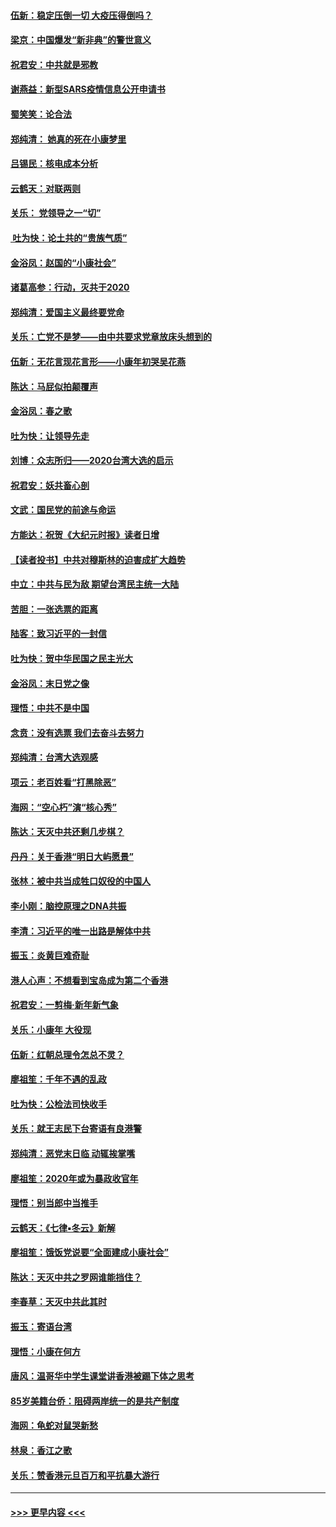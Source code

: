 #### [伍新：稳定压倒一切 大疫压得倒吗？](../pages/nsc993/n11812634.md?t=01222033) 
#### [梁京：中国爆发“新非典”的警世意义](../pages/nsc993/n11812554.md?t=01222033) 
#### [祝君安：中共就是邪教](../pages/nsc993/n11812431.md?t=01222033) 
#### [谢燕益：新型SARS疫情信息公开申请书](../pages/nsc993/n11808840.md?t=01222033) 
#### [蜀笑笑：论合法](../pages/nsc993/n11808064.md?t=01222033) 
#### [郑纯清： 她真的死在小康梦里](../pages/nsc993/n11806623.md?t=01222033) 
#### [吕锡民：核电成本分析](../pages/nsc993/n11806284.md?t=01222033) 
#### [云鹤天：对联两则](../pages/nsc993/n11805957.md?t=01222033) 
#### [关乐： 党领导之一“切”](../pages/nsc993/n11804505.md?t=01222033) 
#### [ 吐为快：论土共的“贵族气质”](../pages/nsc993/n11804490.md?t=01222033) 
#### [金浴凤：赵国的“小康社会”](../pages/nsc993/n11804452.md?t=01222033) 
#### [诸葛高参：行动，灭共于2020](../pages/nsc993/n11804120.md?t=01222033) 
#### [郑纯清：爱国主义最终要党命](../pages/nsc993/n11802197.md?t=01222033) 
#### [关乐：亡党不是梦——由中共要求党章放床头想到的](../pages/nsc993/n11802156.md?t=01222033) 
#### [伍新：无花言现花言形——小康年初哭吴花燕](../pages/nsc993/n11800044.md?t=01222033) 
#### [陈达：马屁似拍颠覆声](../pages/nsc993/n11800010.md?t=01222033) 
#### [金浴凤：春之歌](../pages/nsc993/n11797687.md?t=01222033) 
#### [吐为快：让领导先走](../pages/nsc993/n11797512.md?t=01222033) 
#### [刘博：众志所归——2020台湾大选的启示](../pages/nsc993/n11796878.md?t=01222033) 
#### [祝君安：妖共畜心剖](../pages/nsc993/n11794273.md?t=01222033) 
#### [文武：国民党的前途与命运](../pages/nsc993/n11794198.md?t=01222033) 
#### [方能达：祝贺《大纪元时报》读者日增](../pages/nsc993/n11793807.md?t=01222033) 
#### [【读者投书】中共对穆斯林的迫害成扩大趋势](../pages/nsc993/n11791371.md?t=01222033) 
#### [中立：中共与民为敌 期望台湾民主统一大陆](../pages/nsc993/n11790392.md?t=01222033) 
#### [苦胆：一张选票的距离](../pages/nsc993/n11788914.md?t=01222033) 
#### [陆客：致习近平的一封信](../pages/nsc993/n11788867.md?t=01222033) 
#### [吐为快：贺中华民国之民主光大](../pages/nsc993/n11788618.md?t=01222033) 
#### [金浴凤：末日党之像](../pages/nsc993/n11787475.md?t=01222033) 
#### [理悟：中共不是中国](../pages/nsc993/n11787463.md?t=01222033) 
#### [念贲：没有选票  我们去奋斗去努力](../pages/nsc993/n11787398.md?t=01222033) 
#### [郑纯清：台湾大选观感](../pages/nsc993/n11786210.md?t=01222033) 
#### [项云：老百姓看“打黑除恶”](../pages/nsc993/n11785398.md?t=01222033) 
#### [海网：“空心朽”演“核心秀”](../pages/nsc993/n11783874.md?t=01222033) 
#### [陈达：天灭中共还剩几步棋？](../pages/nsc993/n11783719.md?t=01222033) 
#### [丹丹：关于香港“明日大屿愿景”](../pages/nsc993/n11783273.md?t=01222033) 
#### [张林：被中共当成牲口奴役的中国人](../pages/nsc993/n11782397.md?t=01222033) 
#### [李小刚：脑控原理之DNA共振](../pages/nsc993/n11780962.md?t=01222033) 
#### [李清：习近平的唯一出路是解体中共](../pages/nsc993/n11780866.md?t=01222033) 
#### [振玉：炎黄巨难奇耻](../pages/nsc993/n11779632.md?t=01222033) 
#### [港人心声：不想看到宝岛成为第二个香港](../pages/nsc993/n11778817.md?t=01222033) 
#### [祝君安：一剪梅‧新年新气象](../pages/nsc993/n11776340.md?t=01222033) 
#### [关乐：小康年 大役现](../pages/nsc993/n11774213.md?t=01222033) 
#### [伍新：红朝总理令怎总不灵？](../pages/nsc993/n11770813.md?t=01222033) 
#### [廖祖笙：千年不遇的乱政](../pages/nsc993/n11770373.md?t=01222033) 
#### [吐为快：公检法司快收手](../pages/nsc993/n11770359.md?t=01222033) 
#### [关乐：就王志民下台寄语有良港警](../pages/nsc993/n11769903.md?t=01222033) 
#### [郑纯清：恶党末日临 动辄挨掌嘴](../pages/nsc993/n11769356.md?t=01222033) 
#### [廖祖笙：2020年或为暴政收官年](../pages/nsc993/n11768216.md?t=01222033) 
#### [理悟：别当郎中当推手](../pages/nsc993/n11768243.md?t=01222033) 
#### [云鹤天：《七律▪冬云》新解](../pages/nsc993/n11768204.md?t=01222033) 
#### [廖祖笙：饿饭党说要“全面建成小康社会”](../pages/nsc993/n11767482.md?t=01222033) 
#### [陈达：天灭中共之罗网谁能挡住？](../pages/nsc993/n11767465.md?t=01222033) 
#### [李春草：天灭中共此其时](../pages/nsc993/n11767452.md?t=01222033) 
#### [振玉：寄语台湾](../pages/nsc993/n11767432.md?t=01222033) 
#### [理悟：小康在何方](../pages/nsc993/n11767394.md?t=01222033) 
#### [唐风：温哥华中学生课堂讲香港被踢下体之思考](../pages/nsc993/n11766848.md?t=01222033) 
#### [85岁美籍台侨：阻碍两岸统一的是共产制度](../pages/nsc993/n11765043.md?t=01222033) 
#### [海网：龟蛇对鼠哭新愁](../pages/nsc993/n11764895.md?t=01222033) 
#### [林泉：香江之歌](../pages/nsc993/n11764415.md?t=01222033) 
#### [关乐：赞香港元旦百万和平抗暴大游行](../pages/nsc993/n11764382.md?t=01222033) 

----
#### [ >>> 更早内容 <<< ](../indexes/nsc993-earlier.md)
